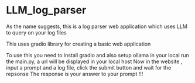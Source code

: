 # LLM_log_parser
As the name suggests, this is a log parser web application which uses LLM to query on your log files

This uses gradio library for creating a basic web application

To use this you need to install gradio and also setup ollama in your local 
run the main.py, a url will be displayed in your local host
Now in the website , input a prompt and a log file, click the submit button and wait for the repsonse
The response is your answer to your prompt !!!
